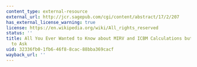```yaml
---
content_type: external-resource
external_url: http://jcr.sagepub.com/cgi/content/abstract/17/2/207
has_external_license_warning: true
license: https://en.wikipedia.org/wiki/All_rights_reserved
status: ''
title: All You Ever Wanted to Know about MIRV and ICBM Calculations but Were Not Cleared
  to Ask
uid: 32336fb0-1fb6-46f8-8cac-88bba369cacf
wayback_url: ''
---
```

